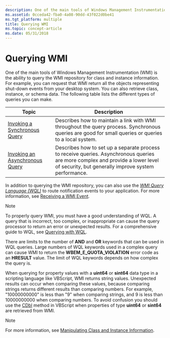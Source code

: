 ```yaml
---
description: One of the main tools of Windows Management Instrumentation (WMI) is the ability to query the WMI repository for class and instance information.
ms.assetid: 0cceda42-fba0-4a08-90dd-43f022d0be41
ms.tgt_platform: multiple
title: Querying WMI
ms.topic: concept-article
ms.date: 05/31/2018
---
```


# Querying WMI

One of the main tools of Windows Management Instrumentation (WMI) is the ability to query the WMI repository for class and instance information. For example, you can request that WMI return all the objects representing shut-down events from your desktop system. You can also retrieve class, instance, or schema data. The following table lists the different types of queries you can make.



| Topic                                                                | Description                                                                                                                                                                                      |
|----------------------------------------------------------------------|--------------------------------------------------------------------------------------------------------------------------------------------------------------------------------------------------|
| [Invoking a Synchronous Query](invoking-a-synchronous-query.md)     | Describes how to maintain a link with WMI throughout the query process. Synchronous queries are good for small queries or queries to a local system.<br/>                                  |
| [Invoking an Asynchronous Query](invoking-an-asynchronous-query.md) | Describes how to set up a separate process to receive queries. Asynchronous queries are more complex and provide a lower level of security, but generally improve system performance.<br/> |



 

In addition to querying the WMI repository, you can also use the [*WMI Query Language (WQL)*](gloss-w.md) to route notification events to your application. For more information, see [Receiving a WMI Event](receiving-a-wmi-event.md).

> [!Note]
>
> To properly query WMI, you must have a good understanding of WQL. A query that is incorrect, too complex, or inappropriate can cause the query processor to return an error or unexpected results. For a comprehensive guide to WQL, see [Querying with WQL](querying-with-wql.md).
>
> There are limits to the number of **AND** and **OR** keywords that can be used in WQL queries. Large numbers of WQL keywords used in a complex query can cause WMI to return the **WBEM\_E\_QUOTA\_VIOLATION** error code as an **HRESULT** value. The limit of WQL keywords depends on how complex the query is.
>
> When querying for property values with a **uint64** or **sint64** data type in a scripting language like VBScript, WMI returns string values. Unexpected results can occur when comparing these values, because comparing strings returns different results than comparing numbers. For example, "10000000000" is less than "9" when comparing strings, and 9 is less than 10000000000 when comparing numbers. To avoid confusion you should use the [CDbl](/previous-versions//ftekwwt0(v=vs.85)) method in VBScript when properties of type **uint64** or **sint64** are retrieved from WMI.

 

> [!Note]  

 

For more information, see [Manipulating Class and Instance Information](manipulating-class-and-instance-information.md).

 

